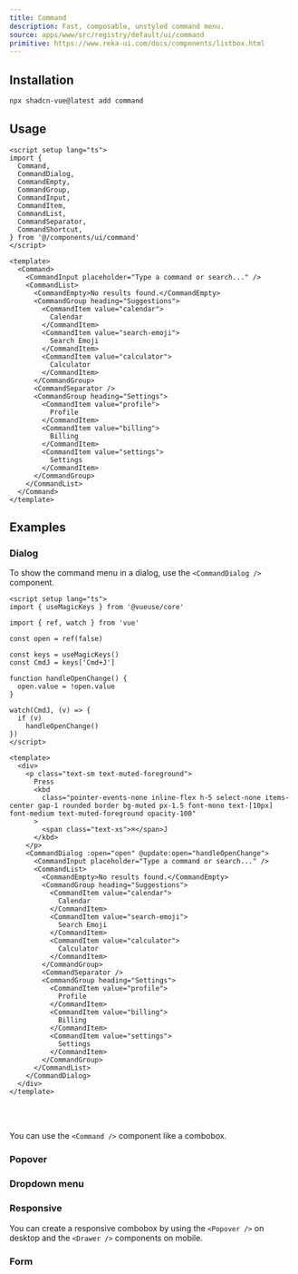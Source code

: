 ```yaml
---
title: Command
description: Fast, composable, unstyled command menu.
source: apps/www/src/registry/default/ui/command
primitive: https://www.reka-ui.com/docs/components/listbox.html
---
```


<ComponentPreview name="CommandDemo" />

## Installation

```bash
npx shadcn-vue@latest add command
```
## Usage

```vue
<script setup lang="ts">
import {
  Command,
  CommandDialog,
  CommandEmpty,
  CommandGroup,
  CommandInput,
  CommandItem,
  CommandList,
  CommandSeparator,
  CommandShortcut,
} from '@/components/ui/command'
</script>

<template>
  <Command>
    <CommandInput placeholder="Type a command or search..." />
    <CommandList>
      <CommandEmpty>No results found.</CommandEmpty>
      <CommandGroup heading="Suggestions">
        <CommandItem value="calendar">
          Calendar
        </CommandItem>
        <CommandItem value="search-emoji">
          Search Emoji
        </CommandItem>
        <CommandItem value="calculator">
          Calculator
        </CommandItem>
      </CommandGroup>
      <CommandSeparator />
      <CommandGroup heading="Settings">
        <CommandItem value="profile">
          Profile
        </CommandItem>
        <CommandItem value="billing">
          Billing
        </CommandItem>
        <CommandItem value="settings">
          Settings
        </CommandItem>
      </CommandGroup>
    </CommandList>
  </Command>
</template>
```

## Examples

### Dialog

<ComponentPreview name="CommandDialogDemo" />

To show the command menu in a dialog, use the `<CommandDialog />` component.

```vue
<script setup lang="ts">
import { useMagicKeys } from '@vueuse/core'

import { ref, watch } from 'vue'

const open = ref(false)

const keys = useMagicKeys()
const CmdJ = keys['Cmd+J']

function handleOpenChange() {
  open.value = !open.value
}

watch(CmdJ, (v) => {
  if (v)
    handleOpenChange()
})
</script>

<template>
  <div>
    <p class="text-sm text-muted-foreground">
      Press
      <kbd
        class="pointer-events-none inline-flex h-5 select-none items-center gap-1 rounded border bg-muted px-1.5 font-mono text-[10px] font-medium text-muted-foreground opacity-100"
      >
        <span class="text-xs">⌘</span>J
      </kbd>
    </p>
    <CommandDialog :open="open" @update:open="handleOpenChange">
      <CommandInput placeholder="Type a command or search..." />
      <CommandList>
        <CommandEmpty>No results found.</CommandEmpty>
        <CommandGroup heading="Suggestions">
          <CommandItem value="calendar">
            Calendar
          </CommandItem>
          <CommandItem value="search-emoji">
            Search Emoji
          </CommandItem>
          <CommandItem value="calculator">
            Calculator
          </CommandItem>
        </CommandGroup>
        <CommandSeparator />
        <CommandGroup heading="Settings">
          <CommandItem value="profile">
            Profile
          </CommandItem>
          <CommandItem value="billing">
            Billing
          </CommandItem>
          <CommandItem value="settings">
            Settings
          </CommandItem>
        </CommandGroup>
      </CommandList>
    </CommandDialog>
  </div>
</template>
```

<br></br>

<Callout>

You can use the `<Command />` component like a combobox.

</Callout>

### Popover

<ComponentPreview name="CommandPopover" />

### Dropdown menu

<ComponentPreview name="CommandDropdownMenu" />

### Responsive

You can create a responsive combobox by using the `<Popover />` on desktop and the `<Drawer />` components on mobile.

<ComponentPreview name="CommandResponsive" />

### Form

<ComponentPreview name="CommandForm" />
